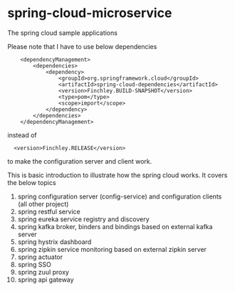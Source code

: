 # spring-cloud-microservice
The spring cloud sample applications

Please note that I have to use below dependencies 

```
	<dependencyManagement>
		<dependencies>
			<dependency>
				<groupId>org.springframework.cloud</groupId>
				<artifactId>spring-cloud-dependencies</artifactId>
				<version>Finchley.BUILD-SNAPSHOT</version>
				<type>pom</type>
				<scope>import</scope>
			</dependency>
		</dependencies>
	</dependencyManagement>
```
  instead of 
```
  <version>Finchley.RELEASE</version> 
```  
  to make the configuration server and client work. 
  
  This is basic introduction to illustrate how the spring cloud works.  It covers the below topics

 1. spring configuration server (config-service) and configuration clients (all other project)
 2. spring restful service
 3. spring eureka service registry and discovery
 4. spring kafka broker, binders and bindings  based on external kafka server
 5. spring hystrix dashboard
 6. spring zipkin service monitoring based on external zipkin server 
 7. spring actuator
 8. spring SSO
 9. spring zuul proxy
 10. spring api gateway 
